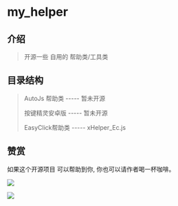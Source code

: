 # my_helper

## 介绍

> 开源一些 自用的 帮助类/工具类

## 目录结构

> AutoJs 帮助类 ----- 暂未开源
>
> 按键精灵安卓版 ----- 暂未开源
>
> EasyClick帮助类 ----- xHelper_Ec.js  

## 赞赏

如果这个开源项目 可以帮助到你,  你也可以请作者喝一杯咖啡。

![](http://xxxxue.gitee.io/important/aliPay.png)

![](http://xxxxue.gitee.io/important/wxPay.png)